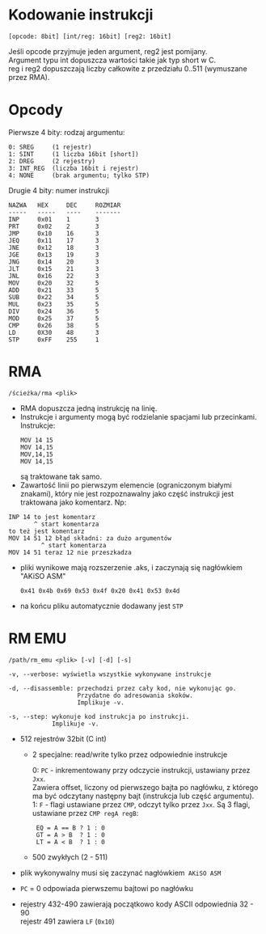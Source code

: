 Kodowanie instrukcji
====================

`[opcode: 8bit] [int/reg: 16bit] [reg2: 16bit]`

Jeśli opcode przyjmuje jeden argument, reg2 jest pomijany.\
Argument typu int dopuszcza wartości takie jak typ short w C.\
reg i reg2 dopuszczają liczby całkowite z przedziału 0..511
(wymuszane przez RMA).

Opcody
======

Pierwsze 4 bity: rodzaj argumentu:

    0: SREG     (1 rejestr)
    1: SINT     (1 liczba 16bit [short])
    2: DREG     (2 rejestry)
    3: INT_REG  (liczba 16bit i rejestr)
    4: NONE     (brak argumentu; tylko STP)

Drugie 4 bity: numer instrukcji

    NAZWA   HEX     DEC     ROZMIAR
    -----   -----   ----    -------
    INP     0x01    1       3
    PRT     0x02    2       3
    JMP     0x10    16      3
    JEQ     0x11    17      3
    JNE     0x12    18      3
    JGE     0x13    19      3
    JNG     0x14    20      3
    JLT     0x15    21      3
    JNL     0x16    22      3
    MOV     0x20    32      5
    ADD     0x21    33      5
    SUB     0x22    34      5
    MUL     0x23    35      5
    DIV     0x24    36      5
    MOD     0x25    37      5
    CMP     0x26    38      5
    LD      0X30    48      3
    STP     0xFF    255     1

RMA
===
`/ścieżka/rma <plik>`

*   RMA dopuszcza jedną instrukcję na linię.
*   Instrukcje i argumenty mogą być rodzielanie spacjami lub przecinkami.
    Instrukcje:
    ```
    MOV 14 15
    MOV 14,15
    MOV,14,15
    MOV 14,15
    ``` 
    są traktowane tak samo.
*   Zawartość linii po pierwszym elemencie (ograniczonym białymi znakami),
    który nie jest rozpoznawalny jako część instrukcji jest traktowana
    jako komentarz. Np:
```
INP 14 to jest komentarz
       ^ start komentarza 
to też jest komentarz
MOV 14 51 12 błąd składni: za dużo argumentów
         ^ start komentarza
MOV 14 51 teraz 12 nie przeszkadza
```
*   pliki wynikowe mają rozszerzenie .aks, i zaczynają się nagłówkiem
    "AKiSO ASM" 

    `0x41 0x4b 0x69 0x53 0x4f 0x20 0x41 0x53 0x4d`
* na końcu pliku automatycznie dodawany jest `STP`

RM EMU
======

`/path/rm_emu <plik> [-v] [-d] [-s]`

    -v, --verbose: wyświetla wszystkie wykonywane instrukcje

    -d, --disassemble: przechodzi przez cały kod, nie wykonując go.
                       Przydatne do adresowania skoków.
                       Implikuje -v.

    -s, --step: wykonuje kod instrukcja po instrukcji.
                Implikuje -v.


* 512 rejestrów 32bit (C int)

    * 2 specjalne: read/write tylko przez odpowiednie instrukcje

        0: `PC` - inkrementowany przy odczycie instrukcji, ustawiany przez `Jxx`.\
           Zawiera offset, liczony od pierwszego bajta po nagłówku, z którego
           ma być odczytany następny bajt (instrukcja lub część argumentu).\
        1: `F`  - flagi ustawiane przez `CMP`, odczyt tylko przez `Jxx`.
           Są 3 flagi, ustawiane przez `CMP regA regB`:
           
           EQ = A == B ? 1 : 0
           GT = A > B  ? 1 : 0
           LT = A < B  ? 1 : 0

    * 500 zwykłych (2 - 511)

* plik wykonywalny musi się zaczynać nagłówkiem` AKiSO ASM`

* `PC` = 0 odpowiada pierwszemu bajtowi po nagłówku

* rejestry 432-490 zawierają początkowo kody ASCII odpowiednia 32 - 90\
  rejestr 491 zawiera `LF` (`0x10`)
